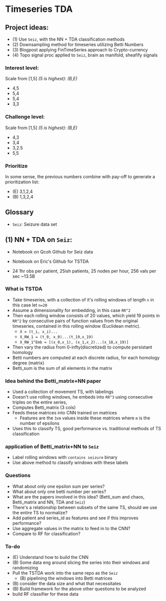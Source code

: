 # Timeseries TDA

## Project ideas:

- (1) Use `Seiz`, with the NN + TDA classification methods
- (2) Downsampling method for timeseries utilizing Betti Numbers
- (3) Blogpost applying FinTimeSeries approach to Crypto-currency
- (4) Topo signal proc applied to `Seiz`, brain as manifold, sheafify signals

### Interest level:
Scale from [1,5] _(5 is highest)_:
_(B,E)_
- 4,5
- 5,4
- 5,4
- 3,3

### Challenge level:
Scale from [1,5] _(5 is highest)_:
_(B,E)_
- 4,3
- 3,4
- 3,2.5
- 5,5

### Prioritize
In some sense, the previous numbers combine with pay-off to generate a prioritization list:
- (E) 3,1,2,4
- (B) 1,3,2,4

## Glossary

- `Seiz`: Seizure data set

## (1) NN + TDA on `Seiz`:

- Notebook on Qcoh Github for Seiz data
- Notebook on Eric's Github for TSTDA

- 24 1hr obs per patient, 25ish patients, 25 nodes per hour, 256 vals per sec ~13.5B

### What is TSTDA

- Take timeseries, with a collection of it's rolling windows of length `n` in this case let `n=20`
- Assume a dimensionality for embedding, in this case `RR^2`
- Then each rolling window consists of 20 values, which yield 19 points in `RR^2` by consecutive pairs of function values from the original timeseries, contained in this rolling window (Euclidean metric).
  - `X = (t_i, x_i)...`
  - `X_RW_1 = (t_0, x_0)...(t_19,x_19)`
  - `X_RW_1^Emb = [(x_0,x_1), (x_1,x_2)...(x_18,x_19)]`
- Then vary the radius from 0-infty(discretized) to compute persistant homology
- Betti numbers are computed at each discrete radius, for each homology degree (matrix)
- Betti_sum is the sum of all elements in the matrix

### Idea behind the Betti_matrix+NN paper

- Used a collection of movement TS, with labelings
- Doesn't use rolling windows, he embeds into `RR^3` using consecutive triples on the entire series,
- Computes Betti_matrix (3 cols)
- Feeds these matrices into CNN trained on matrices
  - Features are the `3xm` values inside these matrices where `m` is the number of epsilons
- Uses this to classify TS, good performance vs. traditional methods of TS classification

### application of Betti_matrix+NN to `Seiz`

- Label rolling windows with `contains seizure` binary
- Use above method to classify windows with these labels

### Questions

- What about only one epsilon sum per series?
- What about only one betti number per series?
- What are the papers involved in this idea? (Betti_sum and chaos, Betti_matrix and NN, TDA and `Seiz`)
- There's a relationship between subsets of the same TS, should we use the entire TS to normalize?
- Add patient and series_id as features and see if this improves performance?
- Use aggregate values in the matrix to feed in to the CNN?
- Compare to RF for classification?

### To-do

- (E) Understand how to build the CNN
- (B) Some data eng around slicing the series into their windows and randomizing
- Pull the TSTDA work into the same repo as the `Seiz`
  - (B) pipelining the windows into Betti matrices
- (B) consider the data size and what that necessitates
- (B) Build framework for the above other questions to be analyzed
- build RF classifier for these data


